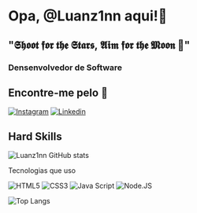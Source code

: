 <h1>Opa, @Luanz1nn aqui!🥷</h1>
<h2>"𝕾𝖍𝖔𝖔𝖙 𝖋𝖔𝖗 𝖙𝖍𝖊 𝕾𝖙𝖆𝖗𝖘, 𝕬𝖎𝖒 𝖋𝖔𝖗 𝖙𝖍𝖊 𝕸𝖔𝖔𝖓 🌙"</h2>
<h3>Densenvolvedor de Software</h3>

<h2>Encontre-me pelo 📌</h2>

[![Instagram](	https://img.shields.io/badge/Instagram-E4405F?style=for-the-badge&logo=instagram&logoColor=white)](https://www.instagram.com/luanz1nn/)
[![Linkedin](https://img.shields.io/badge/LinkedIn-0077B5?style=for-the-badge&logo=linkedin&logoColor=white)](https://www.linkedin.com/in/luan-william-9a126b224/)

<h2>Hard Skills </h2>

![Luanz1nn GitHub stats](https://github-readme-stats.vercel.app/api?username=Luanz1nn&show_icons=true&theme=radical)

<p>Tecnologias que uso</p>

![HTML5](https://img.shields.io/badge/HTML5-E34F26?style=for-the-badge&logo=html5&logoColor=white)
![CSS3](https://img.shields.io/badge/CSS3-1572B6?style=for-the-badge&logo=css3&logoColor=white)
![Java Script](https://img.shields.io/badge/JavaScript-323330?style=for-the-badge&logo=javascript&logoColor=F7DF1E)
![Node.JS](https://img.shields.io/badge/Node.js-43853D?style=for-the-badge&logo=node.js&logoColor=white)

![Top Langs](https://github-readme-stats.vercel.app/api/top-langs/?username=Luanz1nn&layout=compact)



